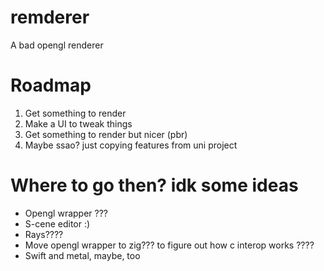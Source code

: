 # remderer
A bad opengl renderer

# Roadmap
1. Get something to render
2. Make a UI to tweak things
3. Get something to render but nicer (pbr)
4. Maybe ssao? just copying features from uni project

# Where to go then? idk some ideas
- Opengl wrapper ???
- S-cene editor :)
- Rays????
- Move opengl wrapper to zig??? to figure out how c interop works ????
- Swift and metal, maybe, too
